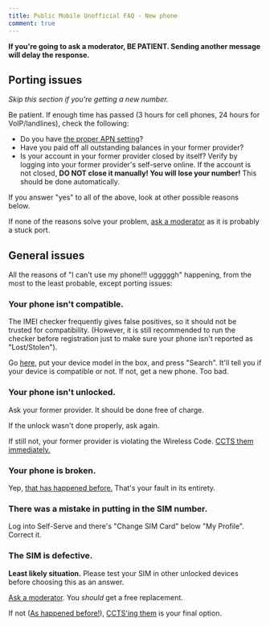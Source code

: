 ```yaml
---
title: Public Mobile Unofficial FAQ - New phone
comment: true
---
```


**If you're going to ask a moderator, BE PATIENT. Sending another message will delay the response.**


## Porting issues
*Skip this section if you're getting a new number.*

Be patient. If enough time has passed (3 hours for cell phones, 24 hours for VoIP/landlines), check the following:

* Do you have [the proper APN setting](https://apn-canada.gishan.net/en/apn/public-mobile)?
* Have you paid off all outstanding balances in your former provider?
* Is your account in your former provider closed by itself? Verify by logging into your former provider's self-serve online. If the account is not closed, **DO NOT close it manually! You will lose your number!** This should be done automatically.

If you answer "yes" to all of the above, look at other possible reasons below.

If none of the reasons solve your problem, [ask a moderator](https://productioncommunity.publicmobile.ca/t5/Knowledge-Base/The-Public-Mobile-Moderator-Team/ta-p/251759) as it is probably a stuck port.

## General issues
All the reasons of "I can't use my phone!!! ugggggh" happening, from the most to the least probable, except porting issues:

### Your phone isn't compatible.
The IMEI checker frequently gives false positives, so it should not be trusted for compatibility. (However, it is still recommended to run the checker before registration just to make sure your phone isn't reported as "Lost/Stolen").

Go [here](https://www.frequencycheck.com/carrier-compatibility/Lzarn/public-mobile-canada/devices), put your device model in the box, and press "Search". It'll tell you if your device is compatible or not. If not, get a new phone. Too bad.

### Your phone isn't unlocked.
Ask your former provider. It should be done free of charge.

If the unlock wasn't done properly, ask again.

If still not, your former provider is violating the Wireless Code. [CCTS them immediately.](https://www.ccts-cprst.ca/for-consumers/complaints/complaint-form/)

### Your phone is broken.
Yep, [that has happened before.](https://productioncommunity.publicmobile.ca/t5/Getting-Started/Inserted-new-activated-and-unlcoked-sim-but-service-signal-not/m-p/267727/highlight/true#M47290) That's your fault in its entirety.

### There was a mistake in putting in the SIM number.
Log into Self-Serve and there's "Change SIM Card" below "My Profile". Correct it.

### The SIM is defective.
**Least likely situation.** Please test your SIM in other unlocked devices before choosing this as an answer.

[Ask a moderator](https://productioncommunity.publicmobile.ca/t5/Knowledge-Base/The-Public-Mobile-Moderator-Team/ta-p/251759). You *should* get a free replacement.

If not ([As happened before!](https://productioncommunity.publicmobile.ca/t5/Getting-Started/Defective-sim-no-refund/m-p/244614)), [CCTS'ing them](https://www.ccts-cprst.ca/for-consumers/complaints/complaint-form/) is your final option.
